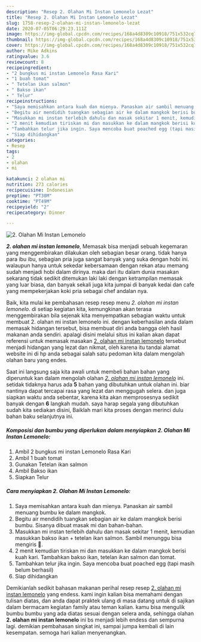 ```yaml
---
description: "Resep 2. Olahan Mi Instan Lemonelo Lezat"
title: "Resep 2. Olahan Mi Instan Lemonelo Lezat"
slug: 1758-resep-2-olahan-mi-instan-lemonelo-lezat
date: 2020-07-05T06:29:23.111Z
image: https://img-global.cpcdn.com/recipes/168a4d8309c10918/751x532cq70/2-olahan-mi-instan-lemonelo-foto-resep-utama.jpg
thumbnail: https://img-global.cpcdn.com/recipes/168a4d8309c10918/751x532cq70/2-olahan-mi-instan-lemonelo-foto-resep-utama.jpg
cover: https://img-global.cpcdn.com/recipes/168a4d8309c10918/751x532cq70/2-olahan-mi-instan-lemonelo-foto-resep-utama.jpg
author: Mike Adkins
ratingvalue: 3.6
reviewcount: 8
recipeingredient:
- "2 bungkus mi instan Lemonelo Rasa Kari"
- "1 buah tomat"
- " Tetelan ikan salmon"
- " Bakso ikan"
- " Telur"
recipeinstructions:
- "Saya memisahkan antara kuah dan mienya. Panaskan air sambil menuang bumbu ke dalam mangkok."
- "Begitu air mendidih tuangkan sebagian air ke dalam mangkok berisi bumbu. Sisanya dibuat masak mi dan bahan-bahan."
- "Masukkan mi instan terlebih dahulu dan masak sekitar 1 menit, kemudian masukkan bakso ikan + tetelan ikan salmon. Sambil menunggu bisa mengiris 🍅."
- "2 menit kemudian tiriskan mi dan masukkan ke dalam mangkok berisi kuah kari. Tambahkan bakso ikan, tetelan ikan salmon dan tomat."
- "Tambahkan telur jika ingin. Saya mencoba buat poached egg (tapi masih belum berhasil)"
- "Siap dihidangkan"
categories:
- Resep
tags:
- 2
- olahan
- mi

katakunci: 2 olahan mi 
nutrition: 273 calories
recipecuisine: Indonesian
preptime: "PT30M"
cooktime: "PT49M"
recipeyield: "2"
recipecategory: Dinner

---
```



![2. Olahan Mi Instan Lemonelo](https://img-global.cpcdn.com/recipes/168a4d8309c10918/751x532cq70/2-olahan-mi-instan-lemonelo-foto-resep-utama.jpg)

<b><i>2. olahan mi instan lemonelo</i></b>, Memasak bisa menjadi sebuah kegemaran yang menggembirakan dilakukan oleh sebagian besar orang. tidak hanya para ibu ibu, sebagian pria juga sangat banyak yang suka dengan hobi ini. walaupun hanya untuk sekedar kebersamaan dengan rekan atau memang sudah menjadi hobi dalam dirinya. maka dari itu dalam dunia masakan sekarang tidak sedikit ditemukan laki laki dengan ketrampilan memasak yang luar biasa, dan banyak sekali juga kita jumpai di banyak kedai dan cafe yang mempekerjakan koki pria sebagai chef andalan nya.

Baik, kita mulai ke pembahasan resep resep menu <i>2. olahan mi instan lemonelo</i>. di setiap kegiatan kita, kemungkinan akan terasa menggembirakan bila sejenak kita menyempatkan sebagian waktu untuk membuat 2. olahan mi instan lemonelo ini. dengan keberhasilan anda dalam memasak hidangan tersebut, bisa membuat diri anda bangga oleh hasil makanan anda sendiri. apalagi disini melalui situs ini kalian akan dapat referensi untuk memasak masakan <u>2. olahan mi instan lemonelo</u> tersebut menjadi hidangan yang lezat dan nikmat, oleh karena itu tandai alamat website ini di hp anda sebagai salah satu pedoman kita dalam mengolah olahan baru yang endes.




Saat ini langsung saja kita awali untuk membeli bahan bahan yang diperuntuk kan dalam mengolah olahan <u><i>2. olahan mi instan lemonelo</i></u> ini. setidak tidaknya harus ada <b>5</b> bahan yang dibutuhkan untuk olahan ini. biar nantinya dapat tercapai rasa yang lezat dan menggugah selera. dan juga siapkan waktu anda sebentar, karena kita akan memprosesnya sedikit banyak dengan <b>6</b> langkah mudah. saya harap segala yang dibutuhkan sudah kita sediakan disini, Baiklah mari kita proses dengan merinci dulu bahan baku selanjutnya ini.

<!--inarticleads1-->

##### Komposisi dan bumbu yang diperlukan dalam menyiapkan 2. Olahan Mi Instan Lemonelo:

1. Ambil 2 bungkus mi instan Lemonelo Rasa Kari
1. Ambil 1 buah tomat
1. Gunakan  Tetelan ikan salmon
1. Ambil  Bakso ikan
1. Siapkan  Telur




<!--inarticleads2-->

##### Cara menyiapkan 2. Olahan Mi Instan Lemonelo:

1. Saya memisahkan antara kuah dan mienya. Panaskan air sambil menuang bumbu ke dalam mangkok.
1. Begitu air mendidih tuangkan sebagian air ke dalam mangkok berisi bumbu. Sisanya dibuat masak mi dan bahan-bahan.
1. Masukkan mi instan terlebih dahulu dan masak sekitar 1 menit, kemudian masukkan bakso ikan + tetelan ikan salmon. Sambil menunggu bisa mengiris 🍅.
1. 2 menit kemudian tiriskan mi dan masukkan ke dalam mangkok berisi kuah kari. Tambahkan bakso ikan, tetelan ikan salmon dan tomat.
1. Tambahkan telur jika ingin. Saya mencoba buat poached egg (tapi masih belum berhasil)
1. Siap dihidangkan




Demikianlah sedikit bahasan makanan perihal resep resep <u>2. olahan mi instan lemonelo</u> yang endess. kami ingin kalian bisa memahami dengan tulisan diatas, dan anda dapat praktek ulang di masa datang untuk di sajikan dalam bermacam kegiatan family atau teman kalian. kamu bisa mengulik bumbu bumbu yang ada diatas sesuai dengan selera anda, sehingga olahan <b>2. olahan mi instan lemonelo</b> ini bs menjadi lebih endess dan sempurna lagi. demikian pembahasan singkat ini, sampai jumpa kembali di lain kesempatan. semoga hari kalian menyenangkan.
